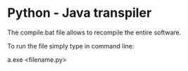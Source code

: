 <h1>Python - Java transpiler</h1>

The compile.bat file allows to recompile the entire software.

To run the file simply type in command line:

  a.exe <filename.py>
